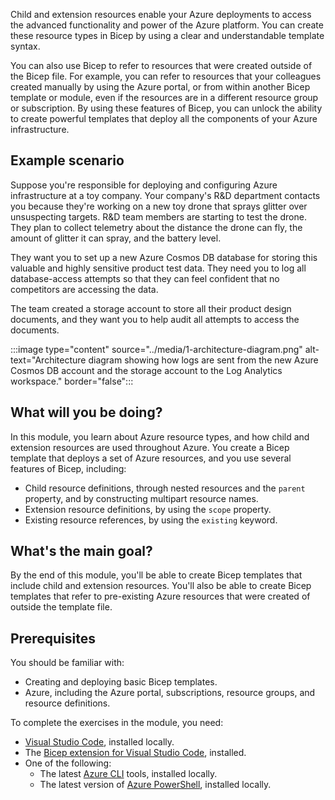Child and extension resources enable your Azure deployments to access the advanced functionality and power of the Azure platform. You can create these resource types in Bicep by using a clear and understandable template syntax. 

You can also use Bicep to refer to resources that were created outside of the Bicep file. For example, you can refer to resources that your colleagues created manually by using the Azure portal, or from within another Bicep template or module, even if the resources are in a different resource group or subscription. By using these features of Bicep, you can unlock the ability to create powerful templates that deploy all the components of your Azure infrastructure.

## Example scenario

Suppose you're responsible for deploying and configuring Azure infrastructure at a toy company. Your company's R&D department contacts you because they're working on a new toy drone that sprays glitter over unsuspecting targets. R&D team members are starting to test the drone. They plan to collect telemetry about the distance the drone can fly, the amount of glitter it can spray, and the battery level.

They want you to set up a new Azure Cosmos DB database for storing this valuable and highly sensitive product test data. They need you to log all database-access attempts so that they can feel confident that no competitors are accessing the data.

The team created a storage account to store all their product design documents, and they want you to help audit all attempts to access the documents.

:::image type="content" source="../media/1-architecture-diagram.png" alt-text="Architecture diagram showing how logs are sent from the new Azure Cosmos DB account and the storage account to the Log Analytics workspace." border="false":::

## What will you be doing?

In this module, you learn about Azure resource types, and how child and extension resources are used throughout Azure. You create a Bicep template that deploys a set of Azure resources, and you use several features of Bicep, including:

- Child resource definitions, through nested resources and the `parent` property, and by constructing multipart resource names.
- Extension resource definitions, by using the `scope` property.
- Existing resource references, by using the `existing` keyword.

## What's the main goal?

By the end of this module, you'll be able to create Bicep templates that include child and extension resources. You'll also be able to create Bicep templates that refer to pre-existing Azure resources that were created of outside the template file.

## Prerequisites

You should be familiar with:

- Creating and deploying basic Bicep templates.
- Azure, including the Azure portal, subscriptions, resource groups, and resource definitions.

To complete the exercises in the module, you need:

- [Visual Studio Code](https://code.visualstudio.com), installed locally.
- The [Bicep extension for Visual Studio Code](https://marketplace.visualstudio.com/items?itemName=ms-azuretools.vscode-bicep), installed.
- One of the following:
  - The latest [Azure CLI](/cli/azure/install-azure-cli) tools, installed locally.
  - The latest version of [Azure PowerShell](/powershell/azure/install-az-ps), installed locally.
